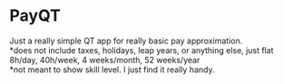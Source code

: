# PayQT
Just a really simple QT app for really basic pay approximation.  
*does not include taxes, holidays, leap years, or anything else, just flat 8h/day, 40h/week, 4 weeks/month, 52 weeks/year  
*not meant to show skill level.  I just find it really handy.  
